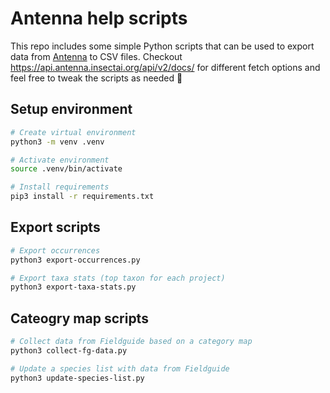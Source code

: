 # Antenna help scripts

This repo includes some simple Python scripts that can be used to export data from [Antenna](https://antenna.insectai.org) to CSV files. Checkout https://api.antenna.insectai.org/api/v2/docs/ for different fetch options and feel free to tweak the scripts as needed 🦋

## Setup environment

```bash
# Create virtual environment
python3 -m venv .venv

# Activate environment
source .venv/bin/activate

# Install requirements
pip3 install -r requirements.txt
```

## Export scripts

```bash
# Export occurrences
python3 export-occurrences.py

# Export taxa stats (top taxon for each project)
python3 export-taxa-stats.py
```

## Cateogry map scripts

```bash
# Collect data from Fieldguide based on a category map
python3 collect-fg-data.py

# Update a species list with data from Fieldguide
python3 update-species-list.py
```

